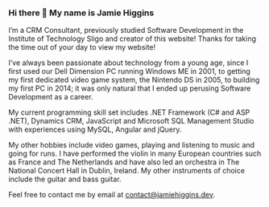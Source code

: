 ### Hi there 👋 My name is Jamie Higgins

I’m a CRM Consultant, previously studied Software Development in the Institute of Technology Sligo and creator of this website! Thanks for taking the time out of your day to view my website!

I’ve always been passionate about technology from a young age, since I first used our Dell Dimension PC running Windows ME in 2001, to getting my first dedicated video game system, the Nintendo DS in 2005, to building my first PC in 2014; it was only natural that I ended up perusing Software Development as a career.

My current programming skill set includes .NET Framework (C# and ASP .NET), Dynamics CRM, JavaScript and Microsoft SQL Management Studio with experiences using MySQL, Angular and jQuery.

My other hobbies include video games, playing and listening to music and going for runs. I have performed the violin in many European countries such as France and The Netherlands and have also led an orchestra in The National Concert Hall in Dublin, Ireland. My other instruments of choice include the guitar and bass guitar.

Feel free to contact me by email at <contact@jamiehiggins.dev>.

<!--
**JayVee732/JayVee732** is a ✨ _special_ ✨ repository because its `README.md` (this file) appears on your GitHub profile.

Here are some ideas to get you started:

- 🔭 I’m currently working on ...
- 🌱 I’m currently learning ...
- 👯 I’m looking to collaborate on ...
- 🤔 I’m looking for help with ...
- 💬 Ask me about ...
- 📫 How to reach me: ...
- 😄 Pronouns: ...
- ⚡ Fun fact: ...
-->
